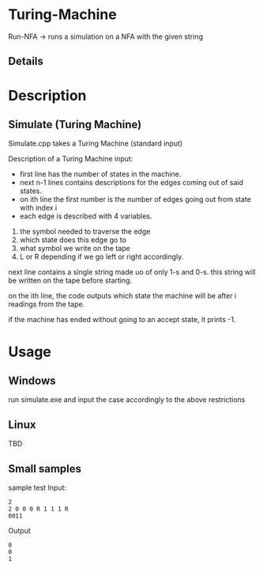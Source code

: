 # Turing-Machine
Run-NFA -> runs a simulation on a NFA with the given string

## Details

# Description
## Simulate (Turing Machine)
Simulate.cpp takes a Turing Machine (standard input)

Description of a Turing Machine input:
- first line has the number of states in the machine.
- next n-1 lines contains descriptions for the edges coming out of said states.
- on ith line the first number is the number of edges going out from state with index i
- each edge is described with 4 variables.
1. the symbol needed to traverse the edge
2. which state does this edge go to
3. what symbol we write on the tape
4. L or R depending if we go left or right accordingly.

next line contains a single string made uo of only 1-s and 0-s. this string will be written on the tape before starting.

on the ith line, the code outputs which state the machine will be after i readings from the tape.

if the machine has ended without going to an accept state, it prints -1.

# Usage

## Windows
run simulate.exe and input the case accordingly to the above restrictions

## Linux
TBD

## Small samples
sample test
Input:
```
2
2 0 0 0 R 1 1 1 R
0011
```
Output
```
0
0
1
```
